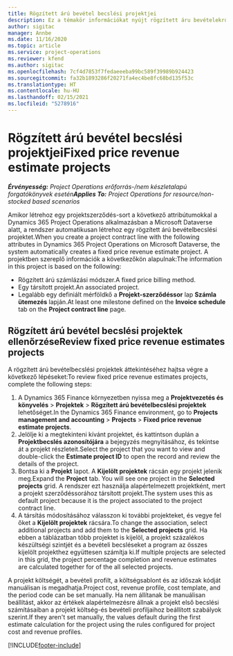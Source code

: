 ```yaml
---
title: Rögzített árú bevétel becslési projektjei
description: Ez a témakör információkat nyújt rögzített áru bevételekről a projektekben.
author: sigitac
manager: Annbe
ms.date: 11/16/2020
ms.topic: article
ms.service: project-operations
ms.reviewer: kfend
ms.author: sigitac
ms.openlocfilehash: 7cf4d7853f7fedaeeeba99bc589f39989b924423
ms.sourcegitcommit: fa32b1893286f20271fa4ec4be8fc68bd135f53c
ms.translationtype: HT
ms.contentlocale: hu-HU
ms.lasthandoff: 02/15/2021
ms.locfileid: "5278916"
---
```

# <a name="fixed-price-revenue-estimate-projects"></a><span data-ttu-id="88c42-103">Rögzített árú bevétel becslési projektjei</span><span class="sxs-lookup"><span data-stu-id="88c42-103">Fixed price revenue estimate projects</span></span> 

<span data-ttu-id="88c42-104">_**Érvényesség:** Project Operations erőforrás-/nem készletalapú forgatókönyvek esetén_</span><span class="sxs-lookup"><span data-stu-id="88c42-104">_**Applies To:** Project Operations for resource/non-stocked based scenarios_</span></span>

<span data-ttu-id="88c42-105">Amikor létrehoz egy projektszerződés-sort a következő attribútumokkal a Dynamics 365 Project Operations alkalmazásban a Microsoft Dataverse alatt, a rendszer automatikusan létrehoz egy rögzített árú bevételbecslési projektet.</span><span class="sxs-lookup"><span data-stu-id="88c42-105">When you create a project contract line with the following attributes in Dynamics 365 Project Operations on Microsoft Dataverse, the system automatically creates a fixed price revenue estimate project.</span></span> <span data-ttu-id="88c42-106">A projektben szereplő információk a következőkön alapulnak:</span><span class="sxs-lookup"><span data-stu-id="88c42-106">The information in this project is based on the following:</span></span>

  - <span data-ttu-id="88c42-107">Rögzített árú számlázási módszer.</span><span class="sxs-lookup"><span data-stu-id="88c42-107">A fixed price billing method.</span></span>
  - <span data-ttu-id="88c42-108">Egy társított projekt.</span><span class="sxs-lookup"><span data-stu-id="88c42-108">An associated project.</span></span>
  - <span data-ttu-id="88c42-109">Legalább egy definiált mérföldkő a **Projekt-szerződéssor** lap **Számla ütemezés** lapján.</span><span class="sxs-lookup"><span data-stu-id="88c42-109">At least one milestone defined on the **Invoice schedule** tab on the **Project contract line** page.</span></span>

## <a name="review-fixed-price-revenue-estimates-projects"></a><span data-ttu-id="88c42-110">Rögzített árú bevétel becslési projektek ellenőrzése</span><span class="sxs-lookup"><span data-stu-id="88c42-110">Review fixed price revenue estimates projects</span></span>
<span data-ttu-id="88c42-111">A rögzített árú bevételbecslési projektek áttekintéséhez hajtsa végre a következő lépéseket:</span><span class="sxs-lookup"><span data-stu-id="88c42-111">To review fixed price revenue estimates projects, complete the following steps:</span></span>

1. <span data-ttu-id="88c42-112">A Dynamics 365 Finance környezetben nyissa meg a **Projektvezetés és könyvelés** > **Projektek** > **Rögzített árú bevételbecslési projektek** lehetőséget.</span><span class="sxs-lookup"><span data-stu-id="88c42-112">In the Dynamics 365 Finance environment, go to **Projects management and accounting** > **Projects** > **Fixed price revenue estimate projects**.</span></span>
2. <span data-ttu-id="88c42-113">Jelölje ki a megtekinteni kívánt projektet, és kattintson duplán a **Projektbecslés azonosítójára** a bejegyzés megnyitásához, és tekintse át a projekt részleteit.</span><span class="sxs-lookup"><span data-stu-id="88c42-113">Select the project that you want to view and double-click the **Estimate project ID** to open the record and review the details of the project.</span></span>
3. <span data-ttu-id="88c42-114">Bontsa ki a **Projekt** lapot. A **Kijelölt projektek** rácsán egy projekt jelenik meg.</span><span class="sxs-lookup"><span data-stu-id="88c42-114">Expand the **Project** tab. You will see one project in the **Selected projects** grid.</span></span> <span data-ttu-id="88c42-115">A rendszer ezt használja alapértelmezett projektként, mert a projekt szerződéssorához társított projekt.</span><span class="sxs-lookup"><span data-stu-id="88c42-115">The system uses this as default project because it is the project associated to the project contract line.</span></span> 
4. <span data-ttu-id="88c42-116">A társítás módosításához válasszon ki további projekteket, és vegye fel őket a **Kijelölt projektek** rácsára.</span><span class="sxs-lookup"><span data-stu-id="88c42-116">To change the association, select additional projects and add them to the **Selected projects** grid.</span></span> <span data-ttu-id="88c42-117">Ha ebben a táblázatban több projektet is kijelöl, a projekt százalékos készültségi szintjét és a bevételi becsléseket a program az összes kijelölt projekthez együttesen számítja ki.</span><span class="sxs-lookup"><span data-stu-id="88c42-117">If multiple projects are selected in this grid, the project percentage completion and revenue estimates are calculated together for of the all selected projects.</span></span>

  <span data-ttu-id="88c42-118">A projekt költségét, a bevételi profilt, a költségsablont és az időszak kódját manuálisan is megadhatja.</span><span class="sxs-lookup"><span data-stu-id="88c42-118">Project cost, revenue profile, cost template, and the period code can be set manually.</span></span> <span data-ttu-id="88c42-119">Ha nem állítanak be manuálisan beállítást, akkor az értékek alapértelmezésre állnak a projekt első becslési számításaiban a projekt költség-és bevételi profiljaihoz beállított szabályok szerint.</span><span class="sxs-lookup"><span data-stu-id="88c42-119">If they aren't set manually, the values default during the first estimate calculation for the project using the rules configured for project cost and revenue profiles.</span></span>



[!INCLUDE[footer-include](../includes/footer-banner.md)]